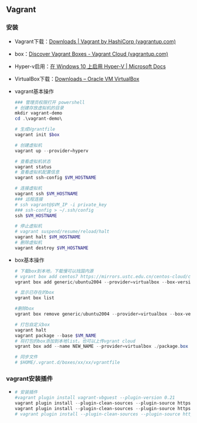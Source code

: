 ## Vagrant

### 安装

- Vagrant下载：[Downloads | Vagrant by HashiCorp (vagrantup.com)](https://www.vagrantup.com/downloads)

- box：[Discover Vagrant Boxes - Vagrant Cloud (vagrantup.com)](https://app.vagrantup.com/boxes/search)

- Hyper-v启用：[在 Windows 10 上启用 Hyper-V | Microsoft Docs](https://docs.microsoft.com/zh-CN/virtualization/hyper-v-on-windows/quick-start/enable-hyper-v)

- VirtualBox下载：[Downloads – Oracle VM VirtualBox](https://www.virtualbox.org/wiki/Downloads)

- vagrant基本操作

  ```powershell
  ### 管理员权限打开 powershell
  # 创建存放虚拟机的目录
  mkdir vagrant-demo
  cd .\vagrant-demo\
  
  # 生成Vgrantfile
  vagrant init $box
  
  # 创建虚拟机
  vagrant up --provider=hyperv
  
  # 查看虚拟机状态
  vagrant status
  # 查看虚拟机配置信息
  vagrant ssh-config $VM_HOSTNAME
  
  # 连接虚拟机
  vagrant ssh $VM_HOSTNAME
  ### 远程连接
  # ssh vagrant@$VM_IP -i private_key
  ### ssh-config > ~/.ssh/config
  ssh $VM_HOSTNAME
  
  # 停止虚拟机
  # vagrant suspend/resume/reload/halt
  vagrant halt $VM_HOSTNAME
  # 删除虚拟机
  vagrant destroy $VM_HOSTNAME
  ```

- box基本操作

  ```powershell
  # 下载box到本地，下载慢可以找国内源
  # vgrant box add centos7 https://mirrors.ustc.edu.cn/centos-cloud/centos/7/vagrant/x86_64/images/CentOS-7.box
  vgrant box add generic/ubuntu2004 --provider=virtualbox --box-version=3.1.22
  
  # 显示已存在的box
  vgrant box list
  
  #删除box 
  vgrant box remove generic/ubuntu2004 --provider=virtualbox --box-version=3.1.22
  
  # 打包自定义box
  vagrant halt 
  vagrant package --base $VM_NAME
  # 将打包的box添加到本地list。也可以上传vgrant cloud
  vgrant box add --name NEW_NAME --provider=virtualbox ./package.box
  
  # 同步文件
  # $HOME/.vgrant.d/boxes/xx/xx/vgrantfile
  ```

### vagrant安装插件

- ```powershell
  # 安装插件
  #vagrant plugin install vagrant-vbguest --plugin-version 0.21
  vagrant plugin install --plugin-clean-sources --plugin-source https://gems.ruby-china.com/ vagrant-disksize
  vagrant plugin install --plugin-clean-sources --plugin-source https://gems.ruby-china.com/ vagrant-vbguest
  # vagrant plugin install --plugin-clean-sources --plugin-source https://gems.ruby-china.com/ vagrant-winnfsd
  
  ```

  